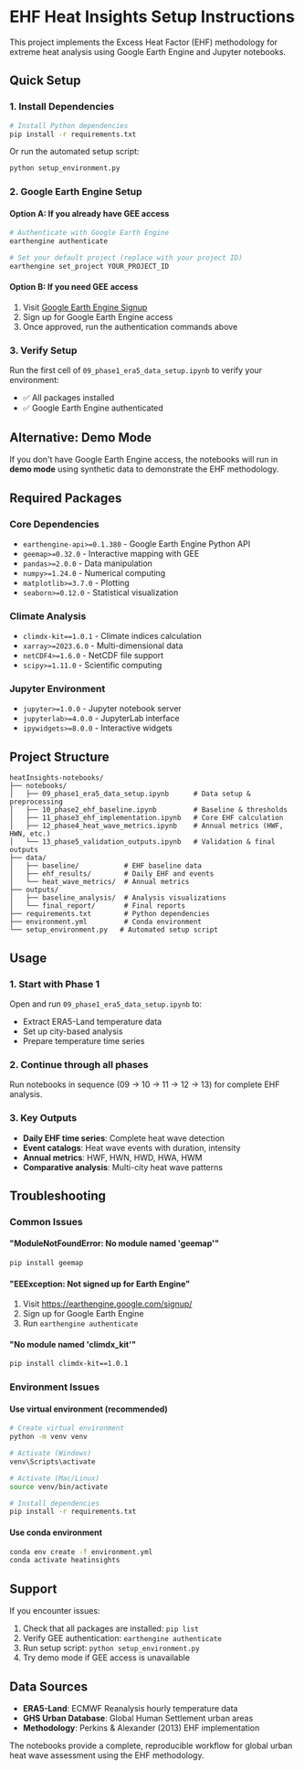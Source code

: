# EHF Heat Insights Setup Instructions

This project implements the Excess Heat Factor (EHF) methodology for extreme heat analysis using Google Earth Engine and Jupyter notebooks.

## Quick Setup

### 1. Install Dependencies

```bash
# Install Python dependencies
pip install -r requirements.txt
```

Or run the automated setup script:

```bash
python setup_environment.py
```

### 2. Google Earth Engine Setup

#### Option A: If you already have GEE access
```bash
# Authenticate with Google Earth Engine
earthengine authenticate

# Set your default project (replace with your project ID)
earthengine set_project YOUR_PROJECT_ID
```

#### Option B: If you need GEE access
1. Visit [Google Earth Engine Signup](https://earthengine.google.com/signup/)
2. Sign up for Google Earth Engine access
3. Once approved, run the authentication commands above

### 3. Verify Setup

Run the first cell of `09_phase1_era5_data_setup.ipynb` to verify your environment:
- ✅ All packages installed
- ✅ Google Earth Engine authenticated

## Alternative: Demo Mode

If you don't have Google Earth Engine access, the notebooks will run in **demo mode** using synthetic data to demonstrate the EHF methodology.

## Required Packages

### Core Dependencies
- `earthengine-api>=0.1.380` - Google Earth Engine Python API
- `geemap>=0.32.0` - Interactive mapping with GEE
- `pandas>=2.0.0` - Data manipulation
- `numpy>=1.24.0` - Numerical computing
- `matplotlib>=3.7.0` - Plotting
- `seaborn>=0.12.0` - Statistical visualization

### Climate Analysis
- `climdx-kit==1.0.1` - Climate indices calculation
- `xarray>=2023.6.0` - Multi-dimensional data
- `netCDF4>=1.6.0` - NetCDF file support
- `scipy>=1.11.0` - Scientific computing

### Jupyter Environment
- `jupyter>=1.0.0` - Jupyter notebook server
- `jupyterlab>=4.0.0` - JupyterLab interface
- `ipywidgets>=8.0.0` - Interactive widgets

## Project Structure

```
heatInsights-notebooks/
├── notebooks/
│   ├── 09_phase1_era5_data_setup.ipynb      # Data setup & preprocessing
│   ├── 10_phase2_ehf_baseline.ipynb         # Baseline & thresholds
│   ├── 11_phase3_ehf_implementation.ipynb   # Core EHF calculation
│   ├── 12_phase4_heat_wave_metrics.ipynb    # Annual metrics (HWF, HWN, etc.)
│   └── 13_phase5_validation_outputs.ipynb   # Validation & final outputs
├── data/
│   ├── baseline/           # EHF baseline data
│   ├── ehf_results/        # Daily EHF and events
│   └── heat_wave_metrics/  # Annual metrics
├── outputs/
│   ├── baseline_analysis/  # Analysis visualizations
│   └── final_report/       # Final reports
├── requirements.txt        # Python dependencies
├── environment.yml         # Conda environment
└── setup_environment.py   # Automated setup script
```

## Usage

### 1. Start with Phase 1
Open and run `09_phase1_era5_data_setup.ipynb` to:
- Extract ERA5-Land temperature data
- Set up city-based analysis
- Prepare temperature time series

### 2. Continue through all phases
Run notebooks in sequence (09 → 10 → 11 → 12 → 13) for complete EHF analysis.

### 3. Key Outputs
- **Daily EHF time series**: Complete heat wave detection
- **Event catalogs**: Heat wave events with duration, intensity
- **Annual metrics**: HWF, HWN, HWD, HWA, HWM
- **Comparative analysis**: Multi-city heat wave patterns

## Troubleshooting

### Common Issues

#### "ModuleNotFoundError: No module named 'geemap'"
```bash
pip install geemap
```

#### "EEException: Not signed up for Earth Engine"
1. Visit https://earthengine.google.com/signup/
2. Sign up for Google Earth Engine
3. Run `earthengine authenticate`

#### "No module named 'climdx_kit'"
```bash
pip install climdx-kit==1.0.1
```

### Environment Issues

#### Use virtual environment (recommended)
```bash
# Create virtual environment
python -m venv venv

# Activate (Windows)
venv\Scripts\activate

# Activate (Mac/Linux)
source venv/bin/activate

# Install dependencies
pip install -r requirements.txt
```

#### Use conda environment
```bash
conda env create -f environment.yml
conda activate heatinsights
```

## Support

If you encounter issues:

1. Check that all packages are installed: `pip list`
2. Verify GEE authentication: `earthengine authenticate`
3. Run setup script: `python setup_environment.py`
4. Try demo mode if GEE access is unavailable

## Data Sources

- **ERA5-Land**: ECMWF Reanalysis hourly temperature data
- **GHS Urban Database**: Global Human Settlement urban areas
- **Methodology**: Perkins & Alexander (2013) EHF implementation

The notebooks provide a complete, reproducible workflow for global urban heat wave assessment using the EHF methodology.
